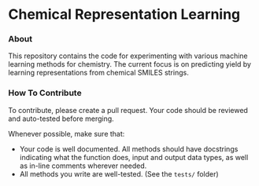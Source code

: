 # Chemical Representation Learning

### About
This repository contains the code for experimenting with various machine learning methods for chemistry. The current focus is on predicting yield by learning representations from chemical SMILES strings.

### How To Contribute
To contribute, please create a pull request. Your code should be reviewed and auto-tested before merging. 

Whenever possible, make sure that:
- Your code is well documented. All methods should have docstrings indicating what the function does, input and output data types, as well as in-line comments wherever needed.
- All methods you write are well-tested. (See the `tests/` folder)
